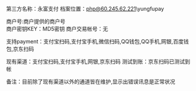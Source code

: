 第三方名称：永富支付
档案位置：php@60.245.62.221\yungfupay
 
商户号:商户提供的商户号  
商户密钥KEY：MD5密钥
商户交易帐号：无
 
支持payment：支付宝扫码,支付宝手机,微信扫码,QQ钱包,QQ手机,网银,百度钱包,京东扫码
 
现有渠道：支付宝扫码,支付宝手机,网银,京东扫码
测试到账：京东扫码已测试到帐
 
备注：目前除了现有渠道以外的通道皆在维护,显示出错误讯息是正常状况
